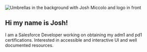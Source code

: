 ![Umbrellas in the background with Josh Miccolo and logo in front](https://res.cloudinary.com/dgfkqoavo/image/upload/v1611679090/LinkedIn%20Banner/LinkedIn_wttaeb.png)
## Hi my name is Josh!

I am a Salesforce Developer working on obtaining my adm1 and pd1 certifications. Interested in accessible and interactive UI and well documented resources.
